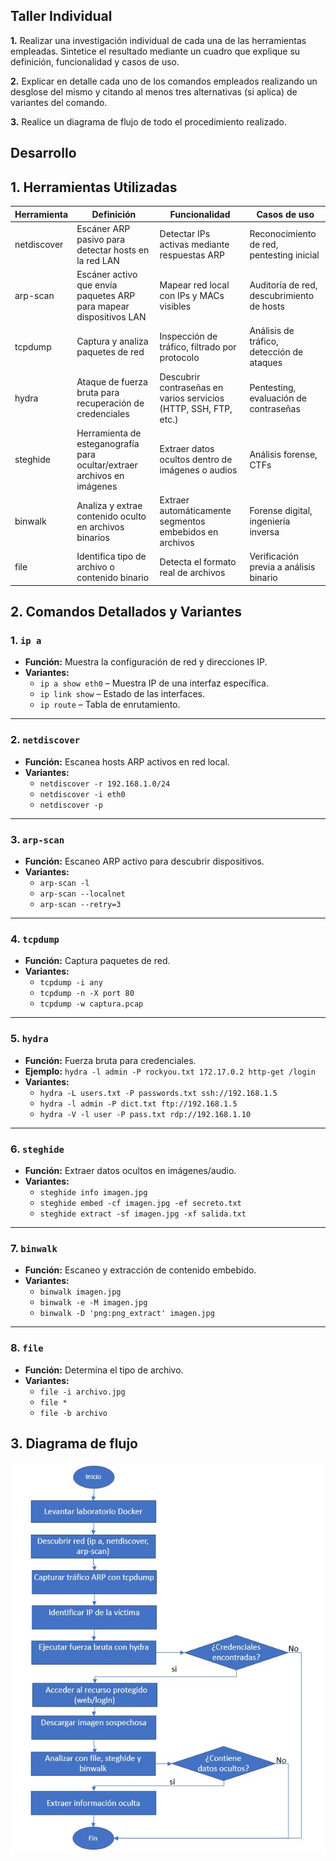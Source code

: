 ## **Taller Individual**

**1.** Realizar una investigación individual de cada una de las herramientas empleadas. Sintetice el resultado mediante un cuadro que explique su definición, funcionalidad y casos de uso.

**2.** Explicar en detalle cada uno de los comandos empleados realizando un desglose del mismo y citando al menos tres alternativas (si aplica) de variantes del comando.

**3.** Realice un diagrama de flujo de todo el procedimiento realizado.

## **Desarrollo**

## 1. Herramientas Utilizadas

| Herramienta   | Definición                                                                 | Funcionalidad                                                         | Casos de uso                                                        |
|---------------|----------------------------------------------------------------------------|------------------------------------------------------------------------|----------------------------------------------------------------------|
| netdiscover   | Escáner ARP pasivo para detectar hosts en la red LAN                      | Detectar IPs activas mediante respuestas ARP                          | Reconocimiento de red, pentesting inicial                          |
| arp-scan      | Escáner activo que envía paquetes ARP para mapear dispositivos LAN        | Mapear red local con IPs y MACs visibles                              | Auditoría de red, descubrimiento de hosts                          |
| tcpdump       | Captura y analiza paquetes de red                                         | Inspección de tráfico, filtrado por protocolo                         | Análisis de tráfico, detección de ataques                          |
| hydra         | Ataque de fuerza bruta para recuperación de credenciales                  | Descubrir contraseñas en varios servicios (HTTP, SSH, FTP, etc.)      | Pentesting, evaluación de contraseñas                             |
| steghide      | Herramienta de esteganografía para ocultar/extraer archivos en imágenes   | Extraer datos ocultos dentro de imágenes o audios                     | Análisis forense, CTFs                                             |
| binwalk       | Analiza y extrae contenido oculto en archivos binarios                    | Extraer automáticamente segmentos embebidos en archivos               | Forense digital, ingeniería inversa                               |
| file          | Identifica tipo de archivo o contenido binario                            | Detecta el formato real de archivos                                   | Verificación previa a análisis binario                            |

## 2. Comandos Detallados y Variantes

### 1. `ip a`
- **Función:** Muestra la configuración de red y direcciones IP.
- **Variantes:**
  - `ip a show eth0` – Muestra IP de una interfaz específica.
  - `ip link show` – Estado de las interfaces.
  - `ip route` – Tabla de enrutamiento.

---

### 2. `netdiscover`
- **Función:** Escanea hosts ARP activos en red local.
- **Variantes:**
  - `netdiscover -r 192.168.1.0/24`
  - `netdiscover -i eth0`
  - `netdiscover -p`

---

### 3. `arp-scan`
- **Función:** Escaneo ARP activo para descubrir dispositivos.
- **Variantes:**
  - `arp-scan -l`
  - `arp-scan --localnet`
  - `arp-scan --retry=3`

---

### 4. `tcpdump`
- **Función:** Captura paquetes de red.
- **Variantes:**
  - `tcpdump -i any`
  - `tcpdump -n -X port 80`
  - `tcpdump -w captura.pcap`

---

### 5. `hydra`
- **Función:** Fuerza bruta para credenciales.
- **Ejemplo:** `hydra -l admin -P rockyou.txt 172.17.0.2 http-get /login`
- **Variantes:**
  - `hydra -L users.txt -P passwords.txt ssh://192.168.1.5`
  - `hydra -l admin -P dict.txt ftp://192.168.1.5`
  - `hydra -V -l user -P pass.txt rdp://192.168.1.10`

---

### 6. `steghide`
- **Función:** Extraer datos ocultos en imágenes/audio.
- **Variantes:**
  - `steghide info imagen.jpg`
  - `steghide embed -cf imagen.jpg -ef secreto.txt`
  - `steghide extract -sf imagen.jpg -xf salida.txt`

---

### 7. `binwalk`
- **Función:** Escaneo y extracción de contenido embebido.
- **Variantes:**
  - `binwalk imagen.jpg`
  - `binwalk -e -M imagen.jpg`
  - `binwalk -D 'png:png_extract' imagen.jpg`

---

### 8. `file`
- **Función:** Determina el tipo de archivo.
- **Variantes:**
  - `file -i archivo.jpg`
  - `file *`
  - `file -b archivo`
 
## 3. Diagrama de flujo

![Descripción](Imagenes%20Soporte/DiagramaFlujo.jpg)
